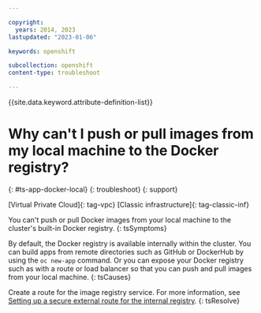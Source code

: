 ```yaml
---

copyright:
  years: 2014, 2023
lastupdated: "2023-01-06"

keywords: openshift

subcollection: openshift
content-type: troubleshoot

---
```


{{site.data.keyword.attribute-definition-list}}



# Why can't I push or pull images from my local machine to the Docker registry?
{: #ts-app-docker-local}
{: troubleshoot}
{: support}

[Virtual Private Cloud]{: tag-vpc} [Classic infrastructure]{: tag-classic-inf}


You can't push or pull Docker images from your local machine to the cluster's built-in Docker registry.
{: tsSymptoms}


By default, the Docker registry is available internally within the cluster. You can build apps from remote directories such as GitHub or DockerHub by using the `oc new-app` command. Or you can expose your Docker registry such as with a route or load balancer so that you can push and pull images from your local machine.
{: tsCauses}


Create a route for the image registry service. For more information, see [Setting up a secure external route for the internal registry](/docs/openshift?topic=openshift-registry#route_internal_registry).
{: tsResolve}






